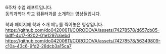 6주차 수업 레포트입니다.<br>
동의과학대 학교 컴퓨터과를 소개하는 영상들입니다.<br>

학과 페이지에 학과 소개 메뉴를 찍어놓은 영상입니다.
https://github.com/do04200611/CORODOVA/assets/74278578/d657cb05-6dff-4c17-9202-01e1297c6ebd
https://github.com/do04200611/CORODOVA/assets/74278578/56349809-c10a-43c6-9fd2-28dcb3a15ca7

